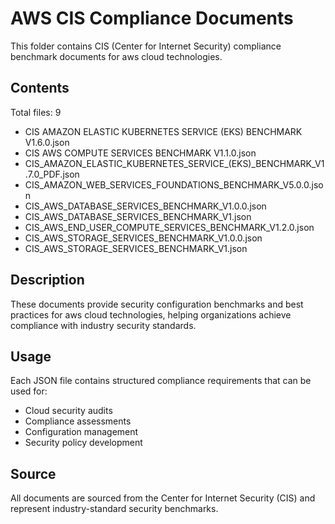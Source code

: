 # AWS CIS Compliance Documents

This folder contains CIS (Center for Internet Security) compliance benchmark documents for aws cloud technologies.

## Contents

Total files: 9

- CIS AMAZON ELASTIC KUBERNETES SERVICE (EKS) BENCHMARK V1.6.0.json
- CIS AWS COMPUTE SERVICES BENCHMARK V1.1.0.json
- CIS_AMAZON_ELASTIC_KUBERNETES_SERVICE_(EKS)_BENCHMARK_V1.7.0_PDF.json
- CIS_AMAZON_WEB_SERVICES_FOUNDATIONS_BENCHMARK_V5.0.0.json
- CIS_AWS_DATABASE_SERVICES_BENCHMARK_V1.0.0.json
- CIS_AWS_DATABASE_SERVICES_BENCHMARK_V1.json
- CIS_AWS_END_USER_COMPUTE_SERVICES_BENCHMARK_V1.2.0.json
- CIS_AWS_STORAGE_SERVICES_BENCHMARK_V1.0.0.json
- CIS_AWS_STORAGE_SERVICES_BENCHMARK_V1.json


## Description

These documents provide security configuration benchmarks and best practices for aws cloud technologies, helping organizations achieve compliance with industry security standards.

## Usage

Each JSON file contains structured compliance requirements that can be used for:
- Cloud security audits
- Compliance assessments  
- Configuration management
- Security policy development

## Source

All documents are sourced from the Center for Internet Security (CIS) and represent industry-standard security benchmarks.
